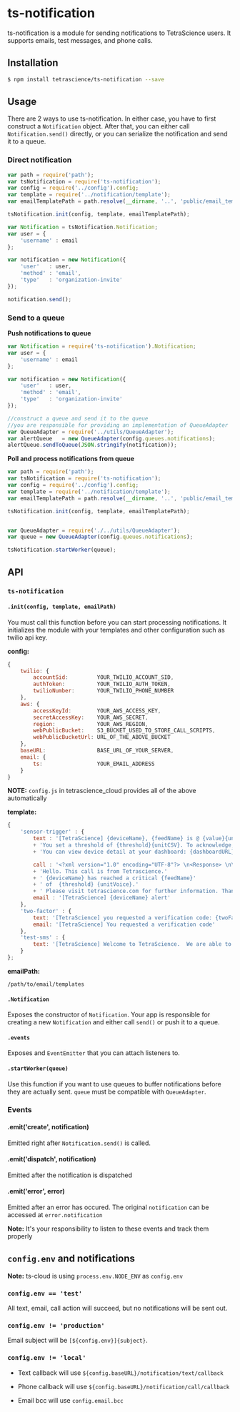 # ts-notification

ts-notification is a module for sending notifications to TetraScience users.  It supports emails, test messages, and phone calls.  

## Installation
```sh
$ npm install tetrascience/ts-notification --save
```

## Usage
There are 2 ways to use ts-notification.  In either case, you have to first construct a `Notification` object.  After that, you can either call `Notification.send()` directly, or you can serialize the notification and send it to a queue.

### Direct notification
```javascript
var path = require('path');
var tsNotification = require('ts-notification');
var config = require('../config').config;
var template = require('../notification/template');
var emailTemplatePath = path.resolve(__dirname, '..', 'public/email_templates');

tsNotification.init(config, template, emailTemplatePath);

var Notification = tsNotification.Notification;
var user = {
    'username' : email
};

var notification = new Notification({
    'user'   : user,
    'method' : 'email',
    'type'   : 'organization-invite'
});

notification.send();
```

### Send to a queue
**Push notifications to queue**

```javascript
var Notification = require('ts-notification').Notification;
var user = {
    'username' : email
};

var notification = new Notification({
    'user'   : user,
    'method' : 'email',
    'type'   : 'organization-invite'
});

//construct a queue and send it to the queue
//you are responsible for providing an implementation of QueueAdapter
var QueueAdapter = require('../utils/QueueAdapter');
var alertQueue   = new QueueAdapter(config.queues.notifications);
alertQueue.sendToQueue(JSON.stringify(notification));
```
**Poll and process notifications from queue**

```javascript
var path = require('path');
var tsNotification = require('ts-notification');
var config = require('../config').config;
var template = require('../notification/template');
var emailTemplatePath = path.resolve(__dirname, '..', 'public/email_templates');

tsNotification.init(config, template, emailTemplatePath);


var QueueAdapter = require('./../utils/QueueAdapter');
var queue = new QueueAdapter(config.queues.notifications);

tsNotification.startWorker(queue);
```

## API
### `ts-notification`
#### `.init(config, template, emailPath)`
You must call this function before you can start processing notifications.  It initializes the module with your templates and other configuration such as twilio api key.

**config:**

```javascript 
{
	twilio: {
		accountSid:			YOUR_TWILIO_ACCOUNT_SID,
		authToken:			YOUR_TWILIO_AUTH_TOKEN,
		twilioNumber:		YOUR_TWILIO_PHONE_NUMBER
	},
	aws: {
		accessKeyId:		YOUR_AWS_ACCESS_KEY,
		secretAccessKey:	YOUR_AWS_SECRET,
		region:				YOUR_AWS_REGION,
		webPublicBucket:	S3_BUCKET_USED_TO_STORE_CALL_SCRIPTS,
		webPublicBucketUrl:	URL_OF_THE_ABOVE_BUCKET
	},
	baseURL:				BASE_URL_OF_YOUR_SERVER,
	email: {
		ts:					YOUR_EMAIL_ADDRESS
	}
}
```
**NOTE:** `config.js` in tetrascience_cloud provides all of the above automatically

**template:**

```javascript
{
    'sensor-trigger' : {
        text : '[TetraScience] {deviceName}, {feedName} is @ {value}{unitCSV}.'
        + 'You set a threshold of {threshold}{unitCSV}. To acknowledge, press here {ackUrl} .'
        + 'You can view device detail at your dashboard: {dashboardURL}. ',

        call : '<?xml version="1.0" encoding="UTF-8"?> \n<Response> \n\t<Say voice="alice" loop="10">'
        + 'Hello. This call is from Tetrascience.'
        + ' {deviceName} has reached a critical {feedName}'
        + ' of  {threshold} {unitVoice}.'
        + ' Please visit tetrascience.com for further information. Thank you.<\/Say>\n <\/Response>',
        email : '[TetraScience] {deviceName} alert'
    },
    'two-factor' : {
        text: '[TetraScience] you requested a verification code: {twoFactorCode}',
        email: '[TetraScience] You requested a verification code'
    },
    'test-sms' : {
        text: '[TetraScience] Welcome to TetraScience.  We are able to send text message to you!'
    }
};
```

**emailPath:**

```
/path/to/email/templates
```

#### `.Notification`
Exposes the constructor of `Notification`.  Your app is responsible for creating a new `Notification` and either call `send()` or push it to a queue.

#### `.events`
Exposes and `EventEmitter` that you can attach listeners to.

#### `.startWorker(queue)`
Use this function if you want to use queues to buffer notifications before they are actually sent.  `queue` must be compatible with `QueueAdapter`.

### Events

#### .emit('create', notification)
Emitted right after `Notification.send()` is called.
#### .emit('dispatch', notification)
Emitted after the notification is dispatched
#### .emit('error', error)
Emitted after an error has occured. The original `notification` can be accessed at `error.notification`

**Note:** It's your responsibility to listen to these events and track
them properly

## `config.env` and notifications

**Note:** ts-cloud is using `process.env.NODE_ENV` as `config.env`

### `config.env == 'test'`

All text, email, call action will succeed, but no notifications will be
sent out.

### `config.env != 'production'`

Email subject will be `[${config.env}]{subject}`.

### `config.env != 'local'`

* Text callback will use `${config.baseURL}/notification/text/callback`

* Phone callback will use `${config.baseURL}/notification/call/callback`

* Email bcc will use `config.email.bcc`
